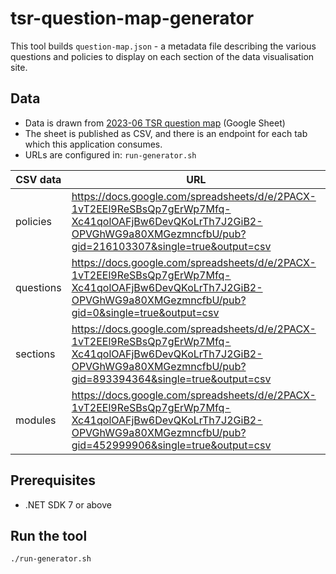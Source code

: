 # tsr-question-map-generator

This tool builds `question-map.json` - a metadata file describing the various questions and policies to display on each section of the data visualisation site.

## Data

- Data is drawn from [2023-06 TSR question map](https://docs.google.com/spreadsheets/d/1ETpYKrSqjuNf0tYxK0cPeHdp6cM14ThOrFI6-VgAvmU/edit?usp=sharing) (Google Sheet)
- The sheet is published as CSV, and there is an endpoint for each tab which this application consumes.
- URLs are configured in: `run-generator.sh`

| CSV data  | URL                                                                                                                                                                      |
| --------- | ------------------------------------------------------------------------------------------------------------------------------------------------------------------------ |
| policies  | https://docs.google.com/spreadsheets/d/e/2PACX-1vT2EEl9ReSBsQp7gErWp7Mfq-Xc41qolOAFjBw6DevQKoLrTh7J2GiB2-OPVGhWG9a80XMGezmncfbU/pub?gid=216103307&single=true&output=csv |
| questions | https://docs.google.com/spreadsheets/d/e/2PACX-1vT2EEl9ReSBsQp7gErWp7Mfq-Xc41qolOAFjBw6DevQKoLrTh7J2GiB2-OPVGhWG9a80XMGezmncfbU/pub?gid=0&single=true&output=csv         |
| sections  | https://docs.google.com/spreadsheets/d/e/2PACX-1vT2EEl9ReSBsQp7gErWp7Mfq-Xc41qolOAFjBw6DevQKoLrTh7J2GiB2-OPVGhWG9a80XMGezmncfbU/pub?gid=893394364&single=true&output=csv |
| modules   | https://docs.google.com/spreadsheets/d/e/2PACX-1vT2EEl9ReSBsQp7gErWp7Mfq-Xc41qolOAFjBw6DevQKoLrTh7J2GiB2-OPVGhWG9a80XMGezmncfbU/pub?gid=452999906&single=true&output=csv |

## Prerequisites

- .NET SDK 7 or above

## Run the tool

```
./run-generator.sh
```
